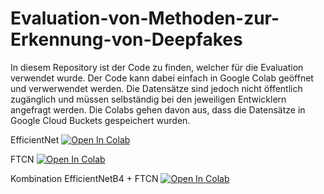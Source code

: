 # Evaluation-von-Methoden-zur-Erkennung-von-Deepfakes
In diesem Repository ist der Code zu finden, welcher für die Evaluation verwendet wurde.
Der Code kann dabei einfach in Google Colab geöffnet und verwerwendet werden.
Die Datensätze sind jedoch nicht öffentlich zugänglich und müssen selbständig bei den jeweiligen Entwicklern angefragt werden.
Die Colabs gehen davon aus, dass die Datensätze in Google Cloud Buckets gespeichert wurden.

EfficientNet [![Open In Colab](https://colab.research.google.com/assets/colab-badge.svg)](https://colab.research.google.com/github/TINF-DeepfakeEvaluierung/Evaluation-von-Methoden-zur-Erkennung-von-Deepfakes/blob/main/EfficientNet.ipynb)

FTCN [![Open In Colab](https://colab.research.google.com/assets/colab-badge.svg)](https://colab.research.google.com/github/TINF-DeepfakeEvaluierung/Evaluation-von-Methoden-zur-Erkennung-von-Deepfakes/blob/main/FTCN.ipynb)

Kombination EfficientNetB4 + FTCN [![Open In Colab](https://colab.research.google.com/assets/colab-badge.svg)](https://colab.research.google.com/github/TINF-DeepfakeEvaluierung/Evaluation-von-Methoden-zur-Erkennung-von-Deepfakes/blob/main/EfficientNet%2BFTCN.ipynb)
